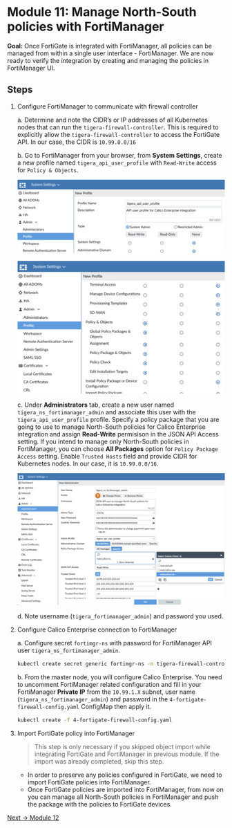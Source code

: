 # Module 11: Manage North-South policies with FortiManager

**Goal:** Once FortiGate is integrated with FortiManager, all policies can be managed from within a single user interface - FortiManager. We are now ready to verify the integration by creating and managing the policies in FortiManager UI.

## Steps

1. Configure FortiManager to communicate with firewall controller

    a. Determine and note the CIDR’s or IP addresses of all Kubernetes nodes that can run the `tigera-firewall-controller`. This is required to explicitly allow the `tigera-firewall-controller` to access the FortiGate API. In our case, the CIDR is `10.99.0.0/16`

    b.  Go to FortiManager from your browser, from **System Settings**, create a new  profile named `tigera_api_user_profile` with `Read-Write` access for `Policy & Objects`.

    ![fortimanager_user_profile1.png](../img/fortimanager_user_profile1.png)

    ![fortimanager_user_profile1.png](../img/fortimanager_user_profile2.png)

    c. Under **Administrators** tab, create a new user named `tigera_ns_fortimanager_admin` and associate this user with the `tigera_api_user_profile` profile. Specify a policy package that you are going to use to manage North-South policies for Calico Enterprise integration and assign **Read-Write** permisison in the JSON API Access setting. If you intend to manage only North-South policies in FortiManager, you can choose  **All Packages** option for `Policy Package Access` setting. Enable `Trusted Hosts` field and provide CIDR for Kubernetes nodes. In our case, it is `10.99.0.0/16`.

    ![fortimanager_create_user_ns.png](../img/fortimanager_create_user_ns.png)

    d. Note username (`tigera_fortimanager_admin`) and password you used.

2. Configure Calico Enterprise connection to FortiManager

    a. Configure secret `fortimgr-ns` with password for FortiManager API user `tigera_ns_fortimanager_admin`.

    ```bash
    kubectl create secret generic fortimgr-ns -n tigera-firewall-controller --from-literal=fortimgr-pwd=<fortimanager-api-user-password>
    ```

    b. From the master node, you will configure Calico Enterprise. You need to uncomment FortiManager related configuration and fill in your FortiManager **Private IP** from the `10.99.1.X` subnet, user name (`tigera_ns_fortimanager_admin`) and password in the `4-fortigate-firewall-config.yaml` ConfigMap then apply it.

    ```bash
    kubectl create -f 4-fortigate-firewall-config.yaml
    ```

3. Import FortiGate policy into FortiManager

    >This step is only necessary if you skipped object import while integrating FortiGate and FortiManager in previous module. If the import was already completed, skip this step.

    - In order to preserve any policies configured in FortiGate, we need to import FortiGate policies into FortiManager.
    - Once FortiGate policies are imported into FortiManager, from now on you can manage all North-South policies in FortiManager and push the package with the policies to FortiGate devices.

[Next -> Module 12](../modules/integrate-calico-with-fortimanager.md)
